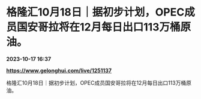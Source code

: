 # 格隆汇10月18日｜据初步计划，OPEC成员国安哥拉将在12月每日出口113万桶原油。

**2023-10-17 16:37**

**https://www.gelonghui.com/live/1251137**

格隆汇10月18日｜据初步计划，OPEC成员国安哥拉将在12月每日出口113万桶原油。
